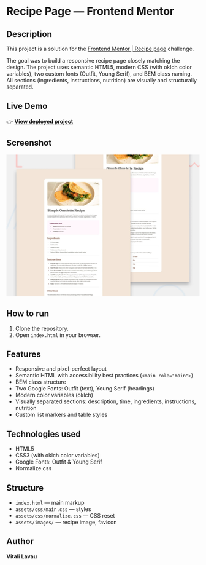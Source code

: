 # Recipe Page — Frontend Mentor

## Description

This project is a solution for the [Frontend Mentor | Recipe page](https://www.frontendmentor.io/challenges/recipe-page-KiTsR8QQKm) challenge.

The goal was to build a responsive recipe page closely matching the design. The project uses semantic HTML5, modern CSS (with oklch color variables), two custom fonts (Outfit, Young Serif), and BEM class naming. All sections (ingredients, instructions, nutrition) are visually and structurally separated.

## Live Demo

👉 **[View deployed project](https://vitali-lavau.github.io/recipe-page/)**

## Screenshot

![Component preview](assets/images/preview.jpg)

## How to run

1. Clone the repository.
2. Open `index.html` in your browser.

## Features

- Responsive and pixel-perfect layout
- Semantic HTML with accessibility best practices (`<main role="main">`)
- BEM class structure
- Two Google Fonts: Outfit (text), Young Serif (headings)
- Modern color variables (oklch)
- Visually separated sections: description, time, ingredients, instructions, nutrition
- Custom list markers and table styles

## Technologies used

- HTML5
- CSS3 (with oklch color variables)
- Google Fonts: Outfit & Young Serif
- Normalize.css

## Structure

- `index.html` — main markup
- `assets/css/main.css` — styles
- `assets/css/normalize.css` — CSS reset
- `assets/images/` — recipe image, favicon

## Author

**Vitali Lavau**